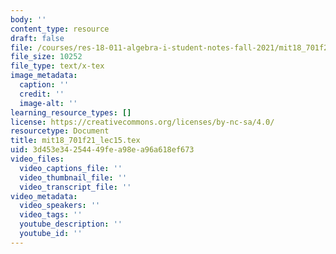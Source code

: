 ```yaml
---
body: ''
content_type: resource
draft: false
file: /courses/res-18-011-algebra-i-student-notes-fall-2021/mit18_701f21_lec15.tex
file_size: 10252
file_type: text/x-tex
image_metadata:
  caption: ''
  credit: ''
  image-alt: ''
learning_resource_types: []
license: https://creativecommons.org/licenses/by-nc-sa/4.0/
resourcetype: Document
title: mit18_701f21_lec15.tex
uid: 3d453e34-2544-49fe-a98e-a96a618ef673
video_files:
  video_captions_file: ''
  video_thumbnail_file: ''
  video_transcript_file: ''
video_metadata:
  video_speakers: ''
  video_tags: ''
  youtube_description: ''
  youtube_id: ''
---
```

